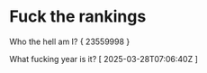 # Fuck the rankings

Who the hell am I?
{ 23559998 }

What fucking year is it?
[ 2025-03-28T07:06:40Z ]

